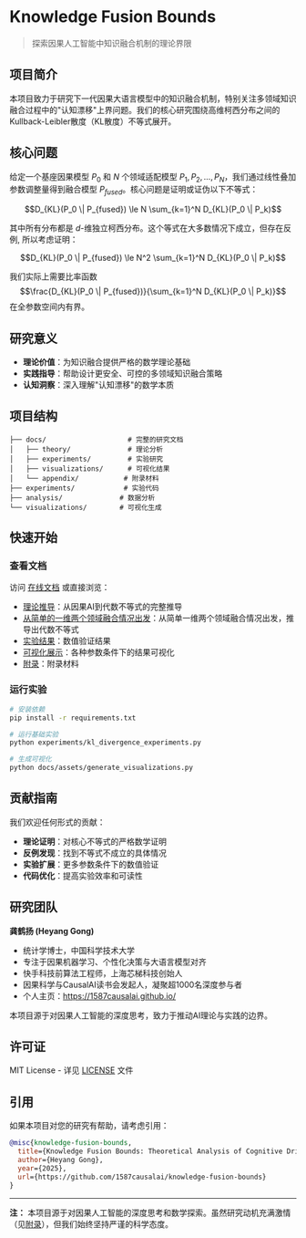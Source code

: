 # Knowledge Fusion Bounds

> 探索因果人工智能中知识融合机制的理论界限

## 项目简介

本项目致力于研究下一代因果大语言模型中的知识融合机制，特别关注多领域知识融合过程中的"认知漂移"上界问题。我们的核心研究围绕高维柯西分布之间的Kullback-Leibler散度（KL散度）不等式展开。

## 核心问题

给定一个基座因果模型 $P_0$ 和 $N$ 个领域适配模型 $P_1, P_2, \ldots, P_N$，我们通过线性叠加参数调整量得到融合模型 $P_{fused}$。核心问题是证明或证伪以下不等式：

$$D_{KL}(P_0 \| P_{fused}) \le N \sum_{k=1}^N D_{KL}(P_0 \| P_k)$$

其中所有分布都是 $d$-维独立柯西分布。这个等式在大多数情况下成立，但存在反例, 所以考虑证明：

$$D_{KL}(P_0 \| P_{fused}) \le N^2 \sum_{k=1}^N D_{KL}(P_0 \| P_k)$$

我们实际上需要比率函数 
$$\frac{D_{KL}(P_0 \| P_{fused})}{\sum_{k=1}^N D_{KL}(P_0 \| P_k)}$$ 
在全参数空间内有界。

## 研究意义

- **理论价值**：为知识融合提供严格的数学理论基础
- **实践指导**：帮助设计更安全、可控的多领域知识融合策略
- **认知洞察**：深入理解"认知漂移"的数学本质

## 项目结构

```
├── docs/                    # 完整的研究文档
│   ├── theory/              # 理论分析
│   ├── experiments/         # 实验研究
│   ├── visualizations/      # 可视化结果
│   └── appendix/           # 附录材料
├── experiments/            # 实验代码
├── analysis/              # 数据分析
└── visualizations/        # 可视化生成
```

## 快速开始

### 查看文档

访问 [在线文档](docs/) 或直接浏览：

- [理论推导](docs/theory/causal_ai_to_algebraic_inequality.md)：从因果AI到代数不等式的完整推导
- [从简单的一维两个领域融合情况出发](docs/theory/simple_case_algebraic_inequality.md)：从简单一维两个领域融合情况出发，推导出代数不等式
- [实验结果](docs/experiments/experiment_results.md)：数值验证结果
- [可视化展示](docs/visualizations/README.md)：各种参数条件下的结果可视化
- [附录](docs/appendix/README.md)：附录材料

### 运行实验

```bash
# 安装依赖
pip install -r requirements.txt

# 运行基础实验
python experiments/kl_divergence_experiments.py

# 生成可视化
python docs/assets/generate_visualizations.py
```

## 贡献指南

我们欢迎任何形式的贡献：

- **理论证明**：对核心不等式的严格数学证明
- **反例发现**：找到不等式不成立的具体情况
- **实验扩展**：更多参数条件下的数值验证
- **代码优化**：提高实验效率和可读性

## 研究团队

**龚鹤扬 (Heyang Gong)**
- 统计学博士，中国科学技术大学
- 专注于因果机器学习、个性化决策与大语言模型对齐
- 快手科技前算法工程师，上海芯梯科技创始人
- 因果科学与CausalAI读书会发起人，凝聚超1000名深度参与者
- 个人主页：https://1587causalai.github.io/

本项目源于对因果人工智能的深度思考，致力于推动AI理论与实践的边界。

## 许可证

MIT License - 详见 [LICENSE](LICENSE) 文件

## 引用

如果本项目对您的研究有帮助，请考虑引用：

```bibtex
@misc{knowledge-fusion-bounds,
  title={Knowledge Fusion Bounds: Theoretical Analysis of Cognitive Drift in Causal AI},
  author={Heyang Gong},
  year={2025},
  url={https://github.com/1587causalai/knowledge-fusion-bounds}
}
```

---

**注：** 本项目源于对因果人工智能的深度思考和数学探索。虽然研究动机充满激情（见[附录](docs/appendix/research_motivation.md)），但我们始终坚持严谨的科学态度。 